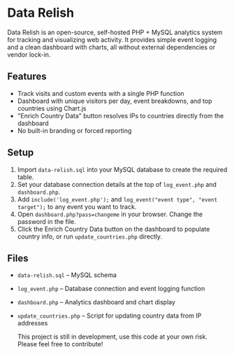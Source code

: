# Data Relish

Data Relish is an open-source, self-hosted PHP + MySQL analytics system for tracking and visualizing web activity. It provides simple event logging and a clean dashboard with charts, all without external dependencies or vendor lock-in.

## Features

- Track visits and custom events with a single PHP function
- Dashboard with unique visitors per day, event breakdowns, and top countries using Chart.js
- "Enrich Country Data" button resolves IPs to countries directly from the dashboard
- No built-in branding or forced reporting

## Setup

1. Import `data-relish.sql` into your MySQL database to create the required table.
2. Set your database connection details at the top of `log_event.php` and `dashboard.php`.
3. Add `include('log_event.php');` and `log_event("event type", "event target");` to any event you want to track.
4. Open `dashboard.php?pass=changeme` in your browser. Change the password in the file.
5. Click the Enrich Country Data button on the dashboard to populate country info, or run `update_countries.php` directly.

## Files

- `data-relish.sql` – MySQL schema
- `log_event.php` – Database connection and event logging function
- `dashboard.php` – Analytics dashboard and chart display
- `update_countries.php` – Script for updating country data from IP addresses

  This project is still in development, use this code at your own risk. Please feel free to contribute!

